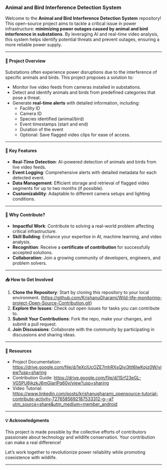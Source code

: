 ### **Animal and Bird Interference Detection System**  

Welcome to the **Animal and Bird Interference Detection System** repository! This open-source project aims to tackle a critical issue in power infrastructure: **minimizing power outages caused by animal and bird interference in substations**. By leveraging AI and real-time video analysis, this system helps identify potential threats and prevent outages, ensuring a more reliable power supply.  

---

#### **📜 Project Overview**  
Substations often experience power disruptions due to the interference of specific animals and birds. This project proposes a solution to:  
- Monitor live video feeds from cameras installed in substations.  
- Detect and identify animals and birds from predefined categories that pose a threat.  
- Generate **real-time alerts** with detailed information, including:  
  - Facility ID  
  - Camera ID  
  - Species identified (animal/bird)  
  - Event timestamps (start and end)  
  - Duration of the event  
  - Optional: Save flagged video clips for ease of access.  

---

#### **🚀 Key Features**  
- **Real-Time Detection**: AI-powered detection of animals and birds from live video feeds.  
- **Event Logging**: Comprehensive alerts with detailed metadata for each detected event.  
- **Data Management**: Efficient storage and retrieval of flagged video segments for up to two months (if possible).  
- **Customizability**: Adaptable to different camera setups and lighting conditions.  

---

#### **🌟 Why Contribute?**  
- **Impactful Work**: Contribute to solving a real-world problem affecting critical infrastructure.  
- **Skill Building**: Enhance your expertise in AI, machine learning, and video analysis.  
- **Recognition**: Receive a **certificate of contribution** for successfully accepted solutions.  
- **Collaboration**: Join a growing community of developers, engineers, and problem solvers.  

---

#### **📥 How to Get Involved**  
1. **Clone the Repository**: Start by cloning this repository to your local environment. (https://github.com/KrishanuGharami/Wild-life-monitoring-project-Open-Source-Contribution.git)  
2. **Explore the Issues**: Check out open issues for tasks you can contribute to.  
3. **Submit Your Contributions**: Fork the repo, make your changes, and submit a pull request.  
4. **Join Discussions**: Collaborate with the community by participating in discussions and sharing ideas.  

---

#### **🔗 Resources**  
- Project Documentation: https://drive.google.com/file/d/1eXcIUcOZE7mhRXsQlyi3ttl6lwKpjz0W/view?usp=sharing
- Contribution Guide: https://drive.google.com/file/d/1Srf23eGL-VG5PU6jkzkJ6mGlarIPq60v/view?usp=sharing
- Video Tutorial: https://www.linkedin.com/posts/krishanugharami_opensource-tutorial-contribute-activity-7276585692187533312-g--a?utm_source=share&utm_medium=member_android  

---

#### **💡 Acknowledgments**  
This project is made possible by the collective efforts of contributors passionate about technology and wildlife conservation. Your contribution can make a real difference!  

Let’s work together to revolutionize power reliability while promoting coexistence with wildlife.  

---  

